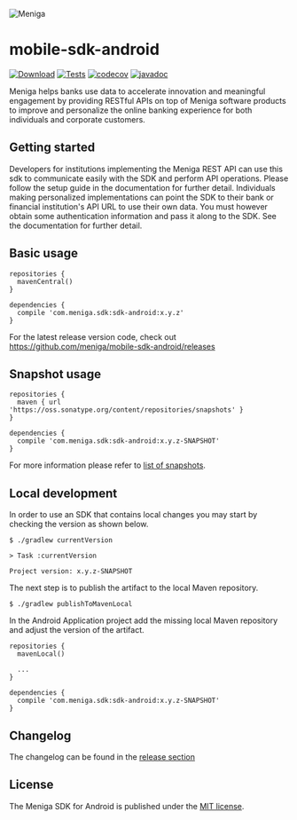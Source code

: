 ![Meniga](https://github.com/meniga/mobile-sdk-ios/raw/master/logo.png)

mobile-sdk-android
====
[![Download](https://maven-badges.herokuapp.com/maven-central/com.meniga.sdk/sdk-android/badge.svg)](https://mvnrepository.com/artifact/com.meniga.sdk/sdk-android/latest)
[![Tests](https://github.com/meniga/mobile-sdk-android/actions/workflows/tests.yml/badge.svg)](https://github.com/meniga/mobile-sdk-android/actions/workflows/tests.yml)
[![codecov](https://codecov.io/gh/meniga/mobile-sdk-android/branch/master/graph/badge.svg)](https://codecov.io/gh/meniga/mobile-sdk-android)
[![javadoc](https://javadoc-badge.appspot.com/com.meniga.sdk/sdk-android.svg?label=javadoc)](https://javadoc-badge.appspot.com/com.meniga.sdk/sdk-android)

Meniga helps banks use data to accelerate innovation and meaningful engagement by providing RESTful APIs on top of Meniga software products to improve and personalize the online banking experience for both individuals and corporate customers.

## Getting started
Developers for institutions implementing the Meniga REST API can use this sdk to communicate easily with the SDK and perform API operations. Please follow the setup guide in the documentation for further detail. Individuals making personalized implementations can point the SDK to their bank or financial institution's API URL to use their own data. You must however obtain some authentication information and pass it along to the SDK. See the documentation for further detail.

## Basic usage

```
repositories {
  mavenCentral()
}

dependencies {
  compile 'com.meniga.sdk:sdk-android:x.y.z'
}
```

For the latest release version code, check out https://github.com/meniga/mobile-sdk-android/releases

## Snapshot usage

```
repositories {
  maven { url 'https://oss.sonatype.org/content/repositories/snapshots' }
}

dependencies {
  compile 'com.meniga.sdk:sdk-android:x.y.z-SNAPSHOT'
}
```

For more information please refer to [list of snapshots](https://oss.sonatype.org/content/repositories/snapshots/com/meniga/sdk/sdk-android/).

## Local development

In order to use an SDK that contains local changes you may start by checking the version as shown below.

```
$ ./gradlew currentVersion

> Task :currentVersion 

Project version: x.y.z-SNAPSHOT
```

The next step is to publish the artifact to the local Maven repository.

```
$ ./gradlew publishToMavenLocal
```

In the Android Application project add the missing local Maven repository and adjust the version of the artifact.

```
repositories {
  mavenLocal()
  
  ...
}

dependencies {
  compile 'com.meniga.sdk:sdk-android:x.y.z-SNAPSHOT'
}
```

## Changelog
The changelog can be found in the [release section](https://github.com/meniga/mobile-sdk-android/releases)

## License
The Meniga SDK for Android is published under the [MIT license](LICENSE.txt).
